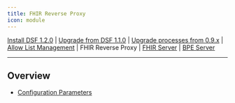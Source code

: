 ```yaml
---
title: FHIR Reverse Proxy
icon: module
---
```

 [Install DSF 1.2.0](/versions/v1.2.0/maintain/install.md) | [Upgrade from DSF 1.1.0](/versions/v1.2.0/maintain/upgrade-from-1.md) | [Upgrade processes from 0.9.x](/versions/v1.2.0/maintain/upgrade-from-0.md) | [Allow List Management](/versions/v1.2.0/maintain/allowList-mgm.md) | FHIR Reverse Proxy | [FHIR Server](/versions/v1.2.0/maintain/fhir/README.md) | [BPE Server](/versions/v1.2.0/maintain/bpe/README.md)

---

## Overview
- [Configuration Parameters](configuration)
